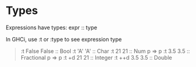 # Types

Expressions have types:
  expr :: type

In GHCi, use :t or :type to see expression type

>:t False
False :: Bool
>:t 'A'
'A' :: Char
>:t 21
21 :: Num p => p
>:t 3.5
3.5 :: Fractional p => p
>:t +d 21
21 :: Integer
>:t ++d 3.5
3.5 :: Double
